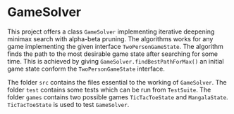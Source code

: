 # GameSolver
This project offers a class `GameSolver` implementing iterative deepening minimax search with alpha-beta pruning. The algorithms works for any game implementing the given interface `TwoPersonGameState`. The algorithm finds the path to the most desirable game state after searching for some time. This is achieved by giving `GameSolver.findBestPathForMax()` an initial game state conform the `TwoPersonGameState` interface. 

The folder `src` contains the files essential to the working of `GameSolver`.
The folder `test` contains some tests which can be run from `TestSuite`.
The folder `games` contains two possible games `TicTacToeState` and `MangalaState`. `TicTacToeState` is used to test `GameSolver`.
